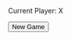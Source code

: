<html>
    <head>
        <title>2-Player Tic Tac Toe</title>
        <style>
            table { font-size: 40px;
                    font-family: 'Courier New', Courier, monospace; }
        </style>
    </head>
    <body>
        <table id="board"></table>
        <p id="currentPlayer">Current Player: X</p>
        <button onclick="init()">New Game</button>
        <script src="tictactoe.js"></script>
    </body>
</html>

